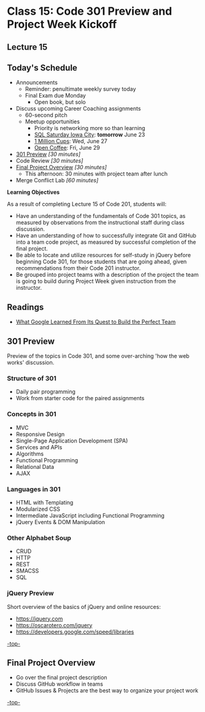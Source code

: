 # Class 15: Code 301 Preview and Project Week Kickoff

<a id="top"></a>
## Lecture 15

## Today's Schedule
- Announcements
  - Reminder: penultimate weekly survey today
  - Final Exam due Monday
    - Open book, but solo
- Discuss upcoming Career Coaching assignments
  - 60-second pitch
  - Meetup opportunities
    - Priority is networking more so than learning
    - [SQL Saturday Iowa City](http://sqlsaturday.com/752): **tomorrow** June 23
    - [1 Million Cups](https://www.1millioncups.com/icr): Wed, June 27
    - [Open Coffee](https://www.meetup.com/NewBoCoffee/events/bndkdpyxjbmc/): Fri, June 29
- [301 Preview](#301) *[30 minutes]*
- Code Review *[30 minutes]*
- [Final Project Overview](#project) *[30 minutes]*
  - This afternoon: 30 minutes with project team after lunch
- Merge Conflict Lab *[60 minutes]*

**Learning Objectives**

As a result of completing Lecture 15 of Code 201, students will:
- Have an understanding of the fundamentals of Code 301 topics, as measured by observations from the instructional staff during class discussion.
- Have an understanding of how to successfully integrate Git and GitHub into a team code project, as measured by successful completion of the final project.
- Be able to locate and utilize resources for self-study in jQuery before beginning Code 301, for those students that are going ahead, given recommendations from their Code 201 instructor.
- Be grouped into project teams with a description of the project the team is going to build during Project Week given instruction from the instructor.

<a id="readings"></a>

## Readings

- [What Google Learned From Its Quest to Build the Perfect Team](https://www.nytimes.com/2016/02/28/magazine/what-google-learned-from-its-quest-to-build-the-perfect-team.html)

<a id="301"></a>

## 301 Preview

Preview of the topics in Code 301, and some over-arching 'how the web works' discussion.

### Structure of 301
- Daily pair programming
- Work from starter code for the paired assignments

### Concepts in 301
- MVC
- Responsive Design
- Single-Page Application Development (SPA)
- Services and APIs
- Algorithms
- Functional Programming
- Relational Data
- AJAX

### Languages in 301
- HTML with Templating
- Modularized CSS
- Intermediate JavaScript including Functional Programming
- jQuery Events & DOM Manipulation

### Other Alphabet Soup
- CRUD
- HTTP
- REST
- SMACSS
- SQL

### jQuery Preview

Short overview of the basics of jQuery and online resources:

- https://jquery.com
- https://oscarotero.com/jquery
- https://developers.google.com/speed/libraries

[-top-](#top)

<a id="project"></a>

## Final Project Overview

- Go over the final project description
- Discuss GitHub workflow in teams
- GitHub Issues & Projects are the best way to organize your project work

[-top-](#top)
